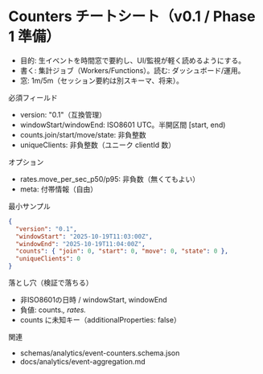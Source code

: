 # Counters チートシート（v0.1 / Phase 1 準備）

- 目的: 生イベントを時間窓で要約し、UI/監視が軽く読めるようにする。
- 書く: 集計ジョブ（Workers/Functions）。読む: ダッシュボード/運用。
- 窓: 1m/5m（セッション要約は別スキーマ、将来）。

必須フィールド

- version: "0.1"（互換管理）
- windowStart/windowEnd: ISO8601 UTC。半開区間 [start, end)
- counts.join/start/move/state: 非負整数
- uniqueClients: 非負整数（ユニーク clientId 数）

オプション

- rates.move_per_sec_p50/p95: 非負数（無くてもよい）
- meta: 付帯情報（自由）

最小サンプル

```json
{
  "version": "0.1",
  "windowStart": "2025-10-19T11:03:00Z",
  "windowEnd": "2025-10-19T11:04:00Z",
  "counts": { "join": 0, "start": 0, "move": 0, "state": 0 },
  "uniqueClients": 0
}
```

落とし穴（検証で落ちる）

- 非ISO8601の日時 / windowStart, windowEnd
- 負値: counts._, rates._
- counts に未知キー（additionalProperties: false）

関連

- schemas/analytics/event-counters.schema.json
- docs/analytics/event-aggregation.md
